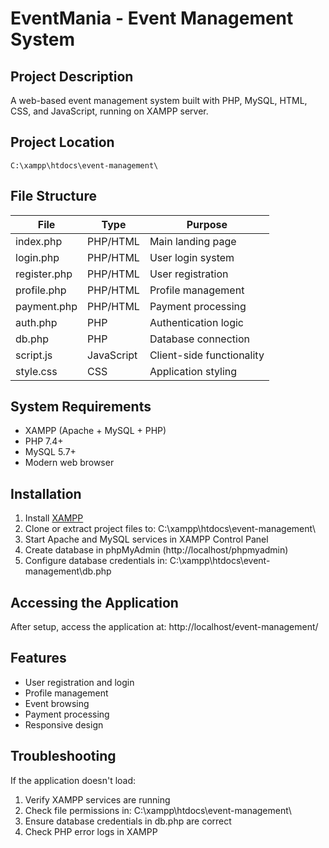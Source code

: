 # EventMania - Event Management System

## Project Description
A web-based event management system built with PHP, MySQL, HTML, CSS, and JavaScript, running on XAMPP server.

## Project Location
`C:\xampp\htdocs\event-management\`

## File Structure
| File          | Type        | Purpose                     |
|---------------|-------------|-----------------------------|
| index.php     | PHP/HTML    | Main landing page           |
| login.php     | PHP/HTML    | User login system           |
| register.php  | PHP/HTML    | User registration           |
| profile.php   | PHP/HTML    | Profile management          |
| payment.php   | PHP/HTML    | Payment processing          |
| auth.php      | PHP         | Authentication logic        |
| db.php        | PHP         | Database connection         |
| script.js     | JavaScript  | Client-side functionality   |
| style.css     | CSS         | Application styling         |

## System Requirements
- XAMPP (Apache + MySQL + PHP)
- PHP 7.4+
- MySQL 5.7+
- Modern web browser

## Installation
1. Install [XAMPP](https://www.apachefriends.org/download.html)
2. Clone or extract project files to: C:\xampp\htdocs\event-management\
3. Start Apache and MySQL services in XAMPP Control Panel
4. Create database in phpMyAdmin (http://localhost/phpmyadmin)
5. Configure database credentials in: C:\xampp\htdocs\event-management\db.php

## Accessing the Application
After setup, access the application at: http://localhost/event-management/

## Features
- User registration and login
- Profile management
- Event browsing
- Payment processing
- Responsive design

## Troubleshooting
If the application doesn't load:
1. Verify XAMPP services are running
2. Check file permissions in: C:\xampp\htdocs\event-management\
3. Ensure database credentials in db.php are correct
4. Check PHP error logs in XAMPP
